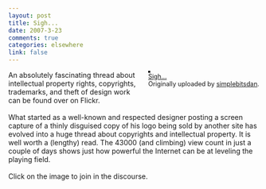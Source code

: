 ```yaml
--- 
layout: post
title: Sigh...
date: 2007-3-23
comments: true
categories: elsewhere
link: false
---
```

<div style="float: right; margin-left: 10px; margin-bottom: 10px;">
<a href="http://www.flickr.com/photos/simplebitsdan/429265591/" title="photo sharing"><img src="http://farm1.static.flickr.com/158/429265591_95b06804a4_m.jpg" alt="" style="border: solid 2px #000000;" /></a>
<br />
<span style="font-size: 0.9em; margin-top: 0px;">
<a href="http://www.flickr.com/photos/simplebitsdan/429265591/">Sigh...</a>
<br />
Originally uploaded by <a href="http://www.flickr.com/people/simplebitsdan/">simplebitsdan</a>.
</span>
</div>
<p>
An absolutely fascinating thread about intellectual property rights, copyrights, trademarks, and theft of design work can be found over on Flickr. <br />
<br />
What started as a well-known and respected designer posting a screen capture of a thinly disguised copy of his logo being sold by another site has evolved into a huge thread about copyrights and intellectual property. It is well worth a (lengthy) read. The 43000 (and climbing) view count in just a couple of days shows just how powerful the Internet can be at leveling the playing field. <br />
<br />
Click on the image to join in the discourse.
<br clear="all" /></p>
